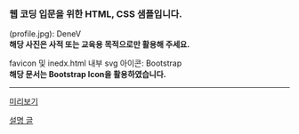 ### 웹 코딩 입문을 위한 HTML, CSS 샘플입니다.  


(profile.jpg):  DeneV  
**해당 사진은 사적 또는 교육용 목적으로만 활용해 주세요.**  

favicon 및 inedx.html 내부 svg 아이콘: Bootstrap  
**해당 문서는 Bootstrap Icon을 활용하였습니다.**  

---

[미리보기](https://profile-sample.netlify.app/)  

[설명 글](https://blog.naver.com/music5038/222608092073)  

